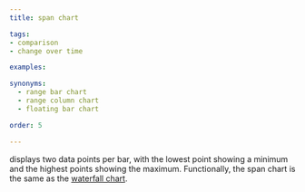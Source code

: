 ```yaml
---
title: span chart

tags:
- comparison
- change over time

examples:

synonyms:
  - range bar chart
  - range column chart
  - floating bar chart

order: 5

---
```


displays two data points per bar, with the lowest point showing a minimum and the highest points showing the maximum. Functionally, the span chart is the same as the [waterfall chart](/waterfall-chart).

<!--more-->

